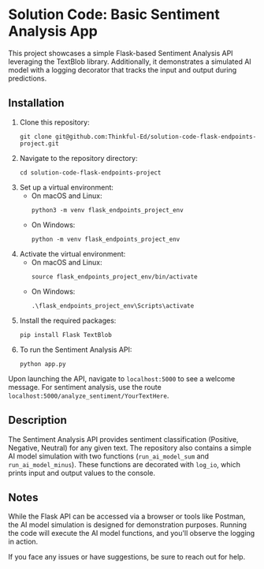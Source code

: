 # Solution Code: Basic Sentiment Analysis App

This project showcases a simple Flask-based Sentiment Analysis API leveraging the TextBlob library. Additionally, it demonstrates a simulated AI model with a logging decorator that tracks the input and output during predictions.

## Installation
1. Clone this repository:
   ```shell
   git clone git@github.com:Thinkful-Ed/solution-code-flask-endpoints-project.git
   ```
2. Navigate to the repository directory:
   ```shell
   cd solution-code-flask-endpoints-project
   ```
3. Set up a virtual environment:
   * On macOS and Linux:
     ```shell
     python3 -m venv flask_endpoints_project_env
     ```
   * On Windows:
     ```shell
     python -m venv flask_endpoints_project_env
     ```
4. Activate the virtual environment:
   * On macOS and Linux:
     ```shell
     source flask_endpoints_project_env/bin/activate
     ```
   * On Windows:
     ```shell
     .\flask_endpoints_project_env\Scripts\activate
     ```
5. Install the required packages:
   ```shell
   pip install Flask TextBlob
   ```
6. To run the Sentiment Analysis API:
   ```shell
   python app.py
   ```

Upon launching the API, navigate to `localhost:5000` to see a welcome message. For sentiment analysis, use the route `localhost:5000/analyze_sentiment/YourTextHere`.

## Description

The Sentiment Analysis API provides sentiment classification (Positive, Negative, Neutral) for any given text. The repository also contains a simple AI model simulation with two functions (`run_ai_model_sum` and `run_ai_model_minus`). These functions are decorated with `log_io`, which prints input and output values to the console.

## Notes

While the Flask API can be accessed via a browser or tools like Postman, the AI model simulation is designed for demonstration purposes. Running the code will execute the AI model functions, and you'll observe the logging in action.

If you face any issues or have suggestions, be sure to reach out for help.